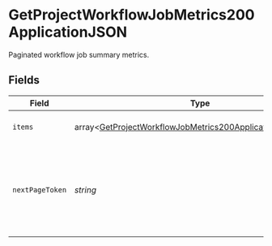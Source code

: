# GetProjectWorkflowJobMetrics200ApplicationJSON

Paginated workflow job summary metrics.


## Fields

| Field                                                                                                                                        | Type                                                                                                                                         | Required                                                                                                                                     | Description                                                                                                                                  |
| -------------------------------------------------------------------------------------------------------------------------------------------- | -------------------------------------------------------------------------------------------------------------------------------------------- | -------------------------------------------------------------------------------------------------------------------------------------------- | -------------------------------------------------------------------------------------------------------------------------------------------- |
| `items`                                                                                                                                      | array<[GetProjectWorkflowJobMetrics200ApplicationJSONItems](../../models/operations/GetProjectWorkflowJobMetrics200ApplicationJSONItems.md)> | :heavy_check_mark:                                                                                                                           | Job summary metrics.                                                                                                                         |
| `nextPageToken`                                                                                                                              | *string*                                                                                                                                     | :heavy_check_mark:                                                                                                                           | A token to pass as a `page-token` query parameter to return the next page of results.                                                        |